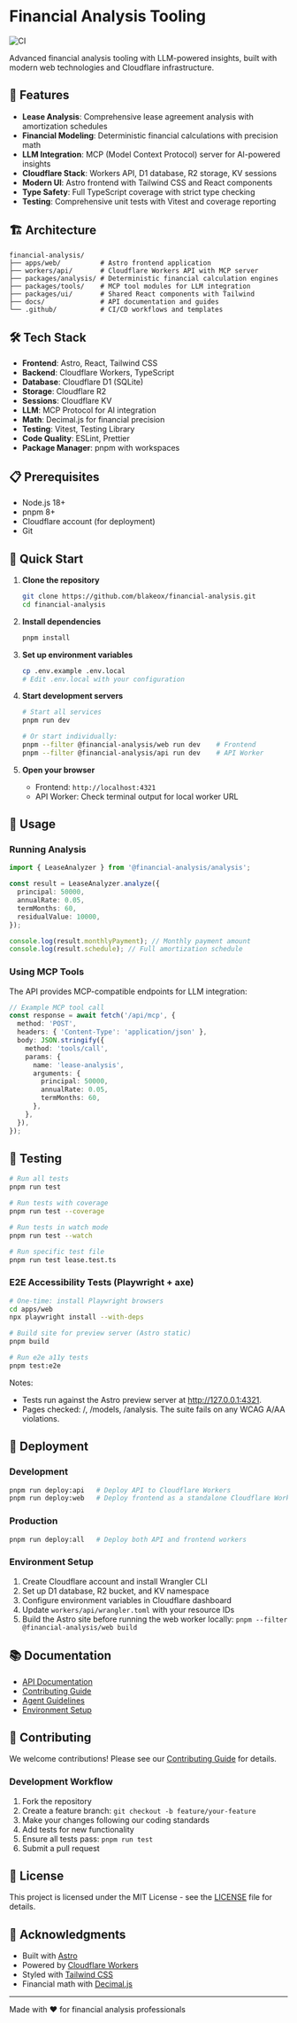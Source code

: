 # Financial Analysis Tooling

![CI](https://github.com/blakeox/financial-analysis/actions/workflows/ci.yml/badge.svg)

Advanced financial analysis tooling with LLM-powered insights, built with modern web technologies and Cloudflare infrastructure.

## 🚀 Features

- **Lease Analysis**: Comprehensive lease agreement analysis with amortization schedules
- **Financial Modeling**: Deterministic financial calculations with precision math
- **LLM Integration**: MCP (Model Context Protocol) server for AI-powered insights
- **Cloudflare Stack**: Workers API, D1 database, R2 storage, KV sessions
- **Modern UI**: Astro frontend with Tailwind CSS and React components
- **Type Safety**: Full TypeScript coverage with strict type checking
- **Testing**: Comprehensive unit tests with Vitest and coverage reporting

## 🏗️ Architecture

```text
financial-analysis/
├── apps/web/          # Astro frontend application
├── workers/api/       # Cloudflare Workers API with MCP server
├── packages/analysis/ # Deterministic financial calculation engines
├── packages/tools/    # MCP tool modules for LLM integration
├── packages/ui/       # Shared React components with Tailwind
├── docs/              # API documentation and guides
└── .github/           # CI/CD workflows and templates
```

## 🛠️ Tech Stack

- **Frontend**: Astro, React, Tailwind CSS
- **Backend**: Cloudflare Workers, TypeScript
- **Database**: Cloudflare D1 (SQLite)
- **Storage**: Cloudflare R2
- **Sessions**: Cloudflare KV
- **LLM**: MCP Protocol for AI integration
- **Math**: Decimal.js for financial precision
- **Testing**: Vitest, Testing Library
- **Code Quality**: ESLint, Prettier
- **Package Manager**: pnpm with workspaces

## 📋 Prerequisites

- Node.js 18+
- pnpm 8+
- Cloudflare account (for deployment)
- Git

## 🚀 Quick Start

1. **Clone the repository**

   ```bash
   git clone https://github.com/blakeox/financial-analysis.git
   cd financial-analysis
   ```

2. **Install dependencies**

   ```bash
   pnpm install
   ```

3. **Set up environment variables**

   ```bash
   cp .env.example .env.local
   # Edit .env.local with your configuration
   ```

4. **Start development servers**

   ```bash
   # Start all services
   pnpm run dev

   # Or start individually:
   pnpm --filter @financial-analysis/web run dev    # Frontend
   pnpm --filter @financial-analysis/api run dev    # API Worker
   ```

5. **Open your browser**
   - Frontend: `http://localhost:4321`
   - API Worker: Check terminal output for local worker URL

## 📖 Usage

### Running Analysis

```typescript
import { LeaseAnalyzer } from '@financial-analysis/analysis';

const result = LeaseAnalyzer.analyze({
  principal: 50000,
  annualRate: 0.05,
  termMonths: 60,
  residualValue: 10000,
});

console.log(result.monthlyPayment); // Monthly payment amount
console.log(result.schedule); // Full amortization schedule
```

### Using MCP Tools

The API provides MCP-compatible endpoints for LLM integration:

```typescript
// Example MCP tool call
const response = await fetch('/api/mcp', {
  method: 'POST',
  headers: { 'Content-Type': 'application/json' },
  body: JSON.stringify({
    method: 'tools/call',
    params: {
      name: 'lease-analysis',
      arguments: {
        principal: 50000,
        annualRate: 0.05,
        termMonths: 60,
      },
    },
  }),
});
```

## 🧪 Testing

```bash
# Run all tests
pnpm run test

# Run tests with coverage
pnpm run test --coverage

# Run tests in watch mode
pnpm run test --watch

# Run specific test file
pnpm run test lease.test.ts
```

### E2E Accessibility Tests (Playwright + axe)

```bash
# One-time: install Playwright browsers
cd apps/web
npx playwright install --with-deps

# Build site for preview server (Astro static)
pnpm build

# Run e2e a11y tests
pnpm test:e2e
```

Notes:
- Tests run against the Astro preview server at http://127.0.0.1:4321.
- Pages checked: /, /models, /analysis. The suite fails on any WCAG A/AA violations.

## 🚢 Deployment

### Development

```bash
pnpm run deploy:api   # Deploy API to Cloudflare Workers
pnpm run deploy:web   # Deploy frontend as a standalone Cloudflare Worker (serving Astro build)
```

### Production

```bash
pnpm run deploy:all   # Deploy both API and frontend workers
```

### Environment Setup

1. Create Cloudflare account and install Wrangler CLI
2. Set up D1 database, R2 bucket, and KV namespace
3. Configure environment variables in Cloudflare dashboard
4. Update `workers/api/wrangler.toml` with your resource IDs
5. Build the Astro site before running the web worker locally: `pnpm --filter @financial-analysis/web build`

## 📚 Documentation

- [API Documentation](./docs/API.md)
- [Contributing Guide](./CONTRIBUTING.md)
- [Agent Guidelines](./AGENT.md)
- [Environment Setup](./.env.example)

## 🤝 Contributing

We welcome contributions! Please see our [Contributing Guide](./CONTRIBUTING.md) for details.

### Development Workflow

1. Fork the repository
2. Create a feature branch: `git checkout -b feature/your-feature`
3. Make your changes following our coding standards
4. Add tests for new functionality
5. Ensure all tests pass: `pnpm run test`
6. Submit a pull request

## 📄 License

This project is licensed under the MIT License - see the [LICENSE](LICENSE) file for details.

## 🙏 Acknowledgments

- Built with [Astro](https://astro.build/)
- Powered by [Cloudflare Workers](https://workers.cloudflare.com/)
- Styled with [Tailwind CSS](https://tailwindcss.com/)
- Financial math with [Decimal.js](https://github.com/MikeMcl/decimal.js/)

---

Made with ❤️ for financial analysis professionals
